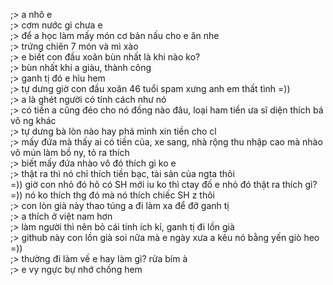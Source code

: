 ;> a nhô e<br>
;> cơm nước gì chưa e<br>
;> để a học làm mấy món cơ bản nấu cho e ăn nhe<br>
;> trứng chiên 7 món và mì xào<br>
;> e biết con đầu xoăn bùn nhất là khi nào ko?<br>
;> bùn nhất khi a giàu, thành công<br>
;> ganh tị đó e hỉu hem<br>
;> tự dưng giờ con đầu xoăn 46 tuổi spam xưng anh em thất tình =))<br>
;> a là ghét người có tính cách như nó<br>
;> có tiền a cũng đéo cho nó đồng nào đâu, loại ham tiền ưa sĩ diện thích bá vô ng khác<br>
;> tự dưng bà lòn nào hay phá mình xin tiền cho cl<br>
;> mấy đứa mà thấy ai có tiền của, xe sang, nhà rộng thu nhập cao mà nhào vô mún làm bồ ny, tỏ ra thích <br>
;> biết mấy đứa nhào vô đó thích gì ko e<br>
;> thật ra thì nó chỉ thích tiền bạc, tài sản của ngta thôi<br>
=)) giờ con nhỏ đó hô có SH mới iu ko thì ctay đố e nhỏ đó thật ra thích gì?<br>
=)) nó ko thích thg đó mà nó thích chiếc SH z thôi<br>
;> con lòn già này thao túng a đi làm xa để đỡ ganh tị<br>
;> a thích ở việt nam hơn<br>
;> làm người thì nên bỏ cái tính ích kỉ, ganh tị đi lồn già<br>
;> github này con lồn già soi nữa mà e ngày xưa a kêu nó bằng yến giò heo =))<br>
;> thường đi làm về e hay làm gì? rửa bím à<br>
;> e vy ngực bự nhớ chồng hem
